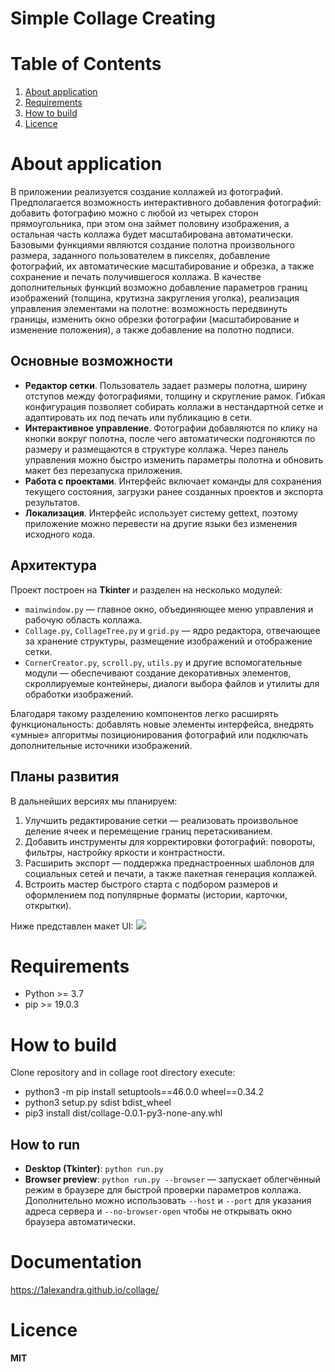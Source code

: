 # Simple Collage Creating
# Table of Contents
1. [About application](#about-application)
2. [Requirements](#requirements)
3. [How to build](#how-to-build)
4. [Licence](#licence)

# About application

В приложении реализуется создание коллажей из фотографий. Предполагается возможность интерактивного добавления фотографий: добавить фотографию можно с любой из четырех сторон прямоугольника, при этом она займет половину изображения, а остальная часть коллажа будет масштабирована автоматически. Базовыми функциями являются создание полотна произвольного размера, заданного пользователем в пикселях, добавление фотографий, их автоматические масштабирование и обрезка, а также сохранение и печать получившегося коллажа. В качестве дополнительных функций возможно добавление параметров границ изображений (толщина, крутизна закругления уголка), реализация управления элементами на полотне: возможность передвинуть границы, изменить окно обрезки фотографии (масштабирование и изменение положения), а также добавление на полотно подписи.

## Основные возможности

- **Редактор сетки**. Пользователь задает размеры полотна, ширину отступов между фотографиями, толщину и скругление рамок. Гибкая конфигурация позволяет собирать коллажи в нестандартной сетке и адаптировать их под печать или публикацию в сети.
- **Интерактивное управление**. Фотографии добавляются по клику на кнопки вокруг полотна, после чего автоматически подгоняются по размеру и размещаются в структуре коллажа. Через панель управления можно быстро изменить параметры полотна и обновить макет без перезапуска приложения.
- **Работа с проектами**. Интерфейс включает команды для сохранения текущего состояния, загрузки ранее созданных проектов и экспорта результатов.
- **Локализация**. Интерфейс использует систему gettext, поэтому приложение можно перевести на другие языки без изменения исходного кода.

## Архитектура

Проект построен на **Tkinter** и разделен на несколько модулей:

- `mainwindow.py` — главное окно, объединяющее меню управления и рабочую область коллажа.
- `Collage.py`, `CollageTree.py` и `grid.py` — ядро редактора, отвечающее за хранение структуры, размещение изображений и отображение сетки.
- `CornerCreator.py`, `scroll.py`, `utils.py` и другие вспомогательные модули — обеспечивают создание декоративных элементов, скроллируемые контейнеры, диалоги выбора файлов и утилиты для обработки изображений.

Благодаря такому разделению компонентов легко расширять функциональность: добавлять новые элементы интерфейса, внедрять «умные» алгоритмы позиционирования фотографий или подключать дополнительные источники изображений.

## Планы развития

В дальнейших версиях мы планируем:

1. Улучшить редактирование сетки — реализовать произвольное деление ячеек и перемещение границ перетаскиванием.
2. Добавить инструменты для корректировки фотографий: повороты, фильтры, настройку яркости и контрастности.
3. Расширить экспорт — поддержка преднастроенных шаблонов для социальных сетей и печати, а также пакетная генерация коллажей.
4. Встроить мастер быстрого старта с подбором размеров и оформлением под популярные форматы (истории, карточки, открытки).

Ниже представлен макет UI:
 ![](scheme.jpg)

# Requirements

- Python >= 3.7
- pip >= 19.0.3

# How to build
Clone repository and in collage root directory execute:
 - python3 -m pip install setuptools==46.0.0 wheel==0.34.2
 - python3 setup.py sdist bdist_wheel
 - pip3 install dist/collage-0.0.1-py3-none-any.whl

## How to run

- **Desktop (Tkinter)**: ``python run.py``
- **Browser preview**: ``python run.py --browser`` — запускает облегчённый режим в браузере для быстрой проверки параметров коллажа. Дополнительно можно использовать ``--host`` и ``--port`` для указания адреса сервера и ``--no-browser-open`` чтобы не открывать окно браузера автоматически.

# Documentation
https://1alexandra.github.io/collage/

# Licence

**MIT**
